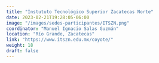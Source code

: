 ```yaml
---
title: "Instututo Tecnológico Superior Zacatecas Norte"
date: 2023-02-21T19:28:05-06:00
image: "/images/sedes-participantes/ITSZN.png"
coordinator: "Manuel Ignacio Salas Guzmán" 
location: "Río Grande, Zacatecas"
link: "https://www.itszn.edu.mx/coyote/"
weight: 18
draft: false
---
```


